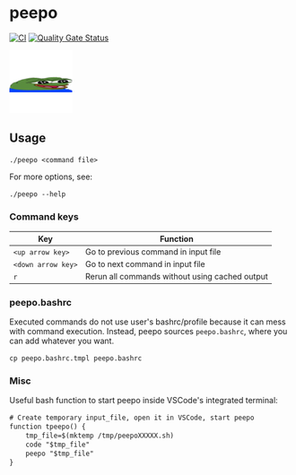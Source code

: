 # peepo

[![CI](https://github.com/sandro-h/peepo/actions/workflows/ci.yml/badge.svg)](https://github.com/sandro-h/peepo/actions/workflows/ci.yml)
[![Quality Gate Status](https://sonarcloud.io/api/project_badges/measure?project=sandro-h_peepo&metric=alert_status)](https://sonarcloud.io/dashboard?id=sandro-h_peepo)

![](widepeepohappy.png)

## Usage

```shell
./peepo <command file>
```

For more options, see:

```shell
./peepo --help
```

### Command keys

| Key | Function |
|-----|-----|
| `<up arrow key>` | Go to previous command in input file |
| `<down arrow key>` | Go to next command in input file |
| `r` | Rerun all commands without using cached output |

### peepo.bashrc

Executed commands do not use user's bashrc/profile because it can mess
with command execution. Instead, peepo sources `peepo.bashrc`, where you
can add whatever you want.

```shell
cp peepo.bashrc.tmpl peepo.bashrc
```

### Misc

Useful bash function to start peepo inside VSCode's integrated terminal:

```shell
# Create temporary input_file, open it in VSCode, start peepo
function tpeepo() {
    tmp_file=$(mktemp /tmp/peepoXXXXX.sh)
    code "$tmp_file"
    peepo "$tmp_file"
}
```
